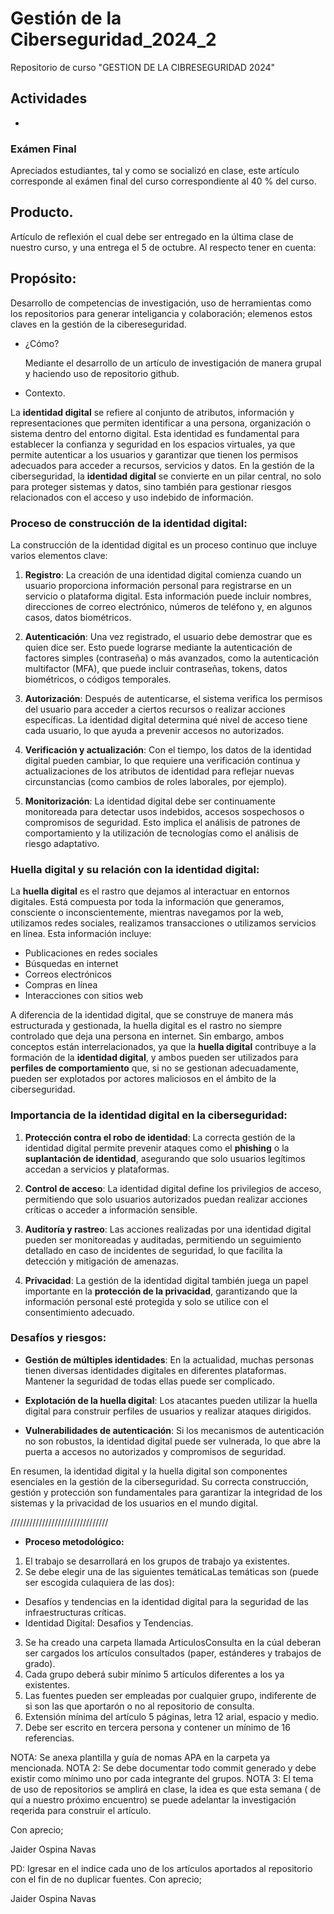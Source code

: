 # Gestión de la Ciberseguridad_2024_2

Repositorio de curso "GESTION DE LA CIBRESEGURIDAD 2024"

## Actividades

- 

### Exámen Final 

Apreciados estudiantes, tal y como se socializó en clase, este artículo corresponde al exámen final del curso correspondiente al 40 % del curso.

## Producto.
      
Artículo de reflexión el cual debe ser entregado en la última clase de nuestro curso, y una entrega el 5 de octubre.
Al respecto tener en cuenta:

## Propósito: 
Desarrollo de competencias de investigación, uso de herramientas como los repositorios para generar inteligancia y colaboración; elemenos estos claves en la gestión de la cibereseguridad.

- ¿Cómo?
  
  Mediante el desarrollo de un artículo de investigación de manera grupal y haciendo uso de repositorio github.

- Contexto.

La **identidad digital** se refiere al conjunto de atributos, información y representaciones que permiten identificar a una persona, organización o sistema dentro del entorno digital. Esta identidad es fundamental para establecer la confianza y seguridad en los espacios virtuales, ya que permite autenticar a los usuarios y garantizar que tienen los permisos adecuados para acceder a recursos, servicios y datos. En la gestión de la ciberseguridad, la **identidad digital** se convierte en un pilar central, no solo para proteger sistemas y datos, sino también para gestionar riesgos relacionados con el acceso y uso indebido de información.

### Proceso de construcción de la identidad digital:
La construcción de la identidad digital es un proceso continuo que incluye varios elementos clave:

1. **Registro**: La creación de una identidad digital comienza cuando un usuario proporciona información personal para registrarse en un servicio o plataforma digital. Esta información puede incluir nombres, direcciones de correo electrónico, números de teléfono y, en algunos casos, datos biométricos.

2. **Autenticación**: Una vez registrado, el usuario debe demostrar que es quien dice ser. Esto puede lograrse mediante la autenticación de factores simples (contraseña) o más avanzados, como la autenticación multifactor (MFA), que puede incluir contraseñas, tokens, datos biométricos, o códigos temporales.

3. **Autorización**: Después de autenticarse, el sistema verifica los permisos del usuario para acceder a ciertos recursos o realizar acciones específicas. La identidad digital determina qué nivel de acceso tiene cada usuario, lo que ayuda a prevenir accesos no autorizados.

4. **Verificación y actualización**: Con el tiempo, los datos de la identidad digital pueden cambiar, lo que requiere una verificación continua y actualizaciones de los atributos de identidad para reflejar nuevas circunstancias (como cambios de roles laborales, por ejemplo).

5. **Monitorización**: La identidad digital debe ser continuamente monitoreada para detectar usos indebidos, accesos sospechosos o compromisos de seguridad. Esto implica el análisis de patrones de comportamiento y la utilización de tecnologías como el análisis de riesgo adaptativo.

### Huella digital y su relación con la identidad digital:
La **huella digital** es el rastro que dejamos al interactuar en entornos digitales. Está compuesta por toda la información que generamos, consciente o inconscientemente, mientras navegamos por la web, utilizamos redes sociales, realizamos transacciones o utilizamos servicios en línea. Esta información incluye:

- Publicaciones en redes sociales
- Búsquedas en internet
- Correos electrónicos
- Compras en línea
- Interacciones con sitios web

A diferencia de la identidad digital, que se construye de manera más estructurada y gestionada, la huella digital es el rastro no siempre controlado que deja una persona en internet. Sin embargo, ambos conceptos están interrelacionados, ya que la **huella digital** contribuye a la formación de la **identidad digital**, y ambos pueden ser utilizados para **perfiles de comportamiento** que, si no se gestionan adecuadamente, pueden ser explotados por actores maliciosos en el ámbito de la ciberseguridad.

### Importancia de la identidad digital en la ciberseguridad:
1. **Protección contra el robo de identidad**: La correcta gestión de la identidad digital permite prevenir ataques como el **phishing** o la **suplantación de identidad**, asegurando que solo usuarios legítimos accedan a servicios y plataformas.

2. **Control de acceso**: La identidad digital define los privilegios de acceso, permitiendo que solo usuarios autorizados puedan realizar acciones críticas o acceder a información sensible.

3. **Auditoría y rastreo**: Las acciones realizadas por una identidad digital pueden ser monitoreadas y auditadas, permitiendo un seguimiento detallado en caso de incidentes de seguridad, lo que facilita la detección y mitigación de amenazas.

4. **Privacidad**: La gestión de la identidad digital también juega un papel importante en la **protección de la privacidad**, garantizando que la información personal esté protegida y solo se utilice con el consentimiento adecuado.

### Desafíos y riesgos:
- **Gestión de múltiples identidades**: En la actualidad, muchas personas tienen diversas identidades digitales en diferentes plataformas. Mantener la seguridad de todas ellas puede ser complicado.
  
- **Explotación de la huella digital**: Los atacantes pueden utilizar la huella digital para construir perfiles de usuarios y realizar ataques dirigidos.

- **Vulnerabilidades de autenticación**: Si los mecanismos de autenticación no son robustos, la identidad digital puede ser vulnerada, lo que abre la puerta a accesos no autorizados y compromisos de seguridad.

En resumen, la identidad digital y la huella digital son componentes esenciales en la gestión de la ciberseguridad. Su correcta construcción, gestión y protección son fundamentales para garantizar la integridad de los sistemas y la privacidad de los usuarios en el mundo digital.


///////////////////////////////


- **Proceso metodológico:**

1. El trabajo se desarrollará en los grupos de trabajo ya existentes.
2. Se debe elegir una de las siguientes temáticaLas  temáticas son (puede ser escogida culaquiera de las dos):

- Desafíos y tendencias en la identidad digital para la seguridad de las infraestructuras críticas.
- Identidad Digital: Desafios y Tendencias.

3.  Se ha creado una carpeta llamada ArticulosConsulta en la cúal deberan ser cargados los artículos consultados (paper, estánderes y trabajos de grado).
4. Cada grupo deberá subir mínimo 5 artículos diferentes a los ya existentes.
5. Las fuentes pueden ser empleadas por cualquier grupo, indiferente de si son las que aportarón o no al repositorio de consulta.
6. Extensión mínima del artículo 5 páginas, letra 12 arial, espacio y medio.
5. Debe ser escrito en tercera persona y contener un mínimo de 16 referencias.

NOTA: Se anexa plantilla y guía de nomas APA en la carpeta ya mencionada.
NOTA 2:  Se debe documentar todo commit generado y debe existir como mínimo uno por cada integrante del grupos. 
NOTA 3: El tema de uso de repositorios se amplirá en clase, la idea es que esta semana ( de quí a nuestro próximo encuentro) se puede adelantar la investigación reqerida para construir el artículo. 

Con aprecio;

Jaider Ospina Navas

PD: Igresar en el indice cada uno de los artículos aportados al repositorio con el fin de no duplicar fuentes.
Con aprecio;

Jaider Ospina Navas


